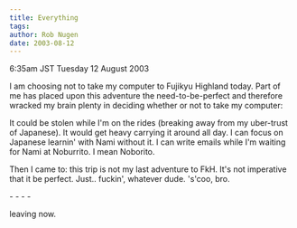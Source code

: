 ```yaml
---
title: Everything
tags: 
author: Rob Nugen
date: 2003-08-12
---
```


<p class=date>6:35am JST Tuesday 12 August 2003</p>

<p>I am choosing not to take my computer to Fujikyu Highland today.
Part of me has placed upon this adventure the need-to-be-perfect and
therefore wracked my brain plenty in deciding whether or not to take
my computer:</p>

<p>It could be stolen while I'm on the rides (breaking away from my
uber-trust of Japanese).  It would get heavy carrying it around all
day.  I can focus on Japanese learnin' with Nami without it.  I can
write emails while I'm waiting for Nami at Noburrito.  I mean
Noborito.</p>

<p>Then I came to: this trip is not my last adventure to FkH.  It's
not imperative that it be perfect.  Just.. fuckin', whatever dude.
's'coo, bro.</p>

<p>- - - -</p>

<p>leaving now.</p>
